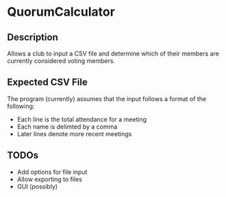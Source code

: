 # QuorumCalculator

## Description
Allows a club to input a CSV file and determine which of their members are currently considered voting members.

## Expected CSV File
The program (currently) assumes that the input follows a format of the following:
* Each line is the total attendance for a meeting
* Each name is delimted by a comma
* Later lines denote more recent meetings

## TODOs
* Add options for file input
* Allow exporting to files
* GUI (possibly)